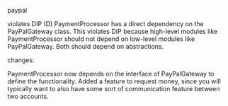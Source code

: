 paypal

violates DIP (D)
PaymentProcessor has a direct dependency on the PayPalGateway class. This violates DIP because high-level modules like PaymentProcessor should not depend on low-level modules like PayPalGateway. Both should depend on abstractions.


changes:

PaymentProcessor now depends on the interface of PayPalGateway to define the functionality.
Added a feature to request money, since you will typically want to also have some sort of communication feature between two accounts.